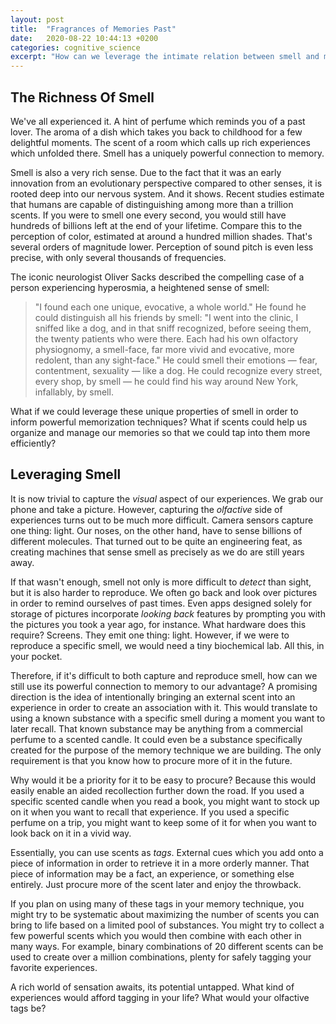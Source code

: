 ```yaml
---
layout: post
title:  "Fragrances of Memories Past"
date:   2020-08-22 10:44:13 +0200
categories: cognitive_science
excerpt: "How can we leverage the intimate relation between smell and memory?"
---
```

## The Richness Of Smell

We've all experienced it. A hint of perfume which reminds you of a past lover. The aroma of a dish which takes you back to childhood for a few delightful moments. The scent of a room which calls up rich experiences which unfolded there. Smell has a uniquely powerful connection to memory.

Smell is also a very rich sense. Due to the fact that it was an early innovation from an evolutionary perspective compared to other senses, it is rooted deep into our nervous system. And it shows. Recent studies estimate that humans are capable of distinguishing among more than a trillion scents. If you were to smell one every second, you would still have hundreds of billions left at the end of your lifetime. Compare this to the perception of color, estimated at around a hundred million shades. That's several orders of magnitude lower. Perception of sound pitch is even less precise, with only several thousands of frequencies.

The iconic neurologist Oliver Sacks described the compelling case of a person experiencing hyperosmia, a heightened sense of smell:

> "I found each one unique, evocative, a whole world." He found he could distinguish all his friends by smell: "I went into the clinic, I sniffed like a dog, and in that sniff recognized, before seeing them, the twenty patients who were there. Each had his own olfactory physiognomy, a smell-face, far more vivid and evocative, more redolent, than any sight-face." He could smell their emotions — fear, contentment, sexuality — like a dog. He could recognize every street, every shop, by smell — he could find his way around New York, infallably, by smell.

What if we could leverage these unique properties of smell in order to inform powerful memorization techniques? What if scents could help us organize and manage our memories so that we could tap into them more efficiently?

## Leveraging Smell

It is now trivial to capture the *visual* aspect of our experiences. We grab our phone and take a picture.  However, capturing the *olfactive* side of experiences turns out to be much more difficult. Camera sensors capture one thing: light. Our noses, on the other hand, have to sense billions of different molecules. That turned out to be quite an engineering feat, as creating machines that sense smell as precisely as we do are still years away.

If that wasn't enough, smell not only is more difficult to *detect* than sight, but it is also harder to reproduce. We often go back and look over pictures in order to remind ourselves of past times. Even apps designed solely for storage of pictures incorporate *looking back* features by prompting you with the pictures you took a year ago, for instance. What hardware does this require? Screens. They emit one thing: light. However, if we were to reproduce a specific smell, we would need a tiny biochemical lab. All this, in your pocket.

Therefore, if it's difficult to both capture and reproduce smell, how can we still use its powerful connection to memory to our advantage? A promising direction is the idea of intentionally bringing an external scent into an experience in order to create an association with it. This would translate to using a known substance with a specific smell during a moment you want to later recall. That known substance may be anything from a commercial perfume to a scented candle. It could even be a substance specifically created for the purpose of the memory technique we are building. The only requirement is that you know how to procure more of it in the future. 

Why would it be a priority for it to be easy to procure? Because this would easily enable an aided recollection further down the road. If you used a specific scented candle when you read a book, you might want to stock up on it when you want to recall that experience. If you used a specific perfume on a trip, you might want to keep some of it for when you want to look back on it in a vivid way.

Essentially, you can use scents as *tags*. External cues which you add onto a piece of information in order to retrieve it in a more orderly manner. That piece of information may be a fact, an experience, or something else entirely. Just procure more of the scent later and enjoy the throwback.

If you plan on using many of these tags in your memory technique, you might try to be systematic about maximizing the number of scents you can bring to life based on a limited pool of substances. You might try to collect a few powerful scents which you would then combine with each other in many ways. For example, binary combinations of 20 different scents can be used to create over a million combinations, plenty for safely tagging your favorite experiences.

A rich world of sensation awaits, its potential untapped. What kind of experiences would afford tagging in your life? What would your olfactive tags be?